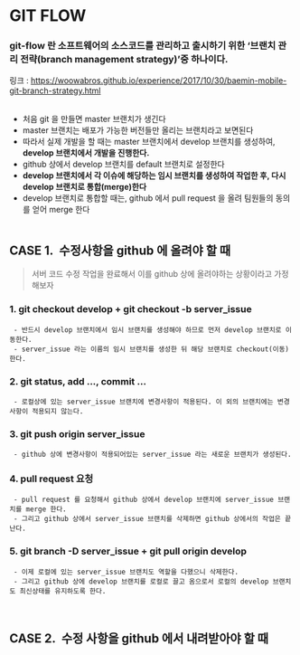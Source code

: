 # GIT FLOW

 ### git-flow 란 소프트웨어의 소스코드를 관리하고 출시하기 위한 ‘브랜치 관리 전략(branch management strategy)’중 하나이다.

 링크 : https://woowabros.github.io/experience/2017/10/30/baemin-mobile-git-branch-strategy.html
 </br></br>

- 처음 git 을 만들면 master 브랜치가 생긴다
- master 브랜치는 배포가 가능한 버전들만 올리는 브랜치라고 보면된다
- 따라서 실제 개발을 할 때는 master 브랜치에서 develop 브랜치를 생성하여, **develop 브랜치에서 개발을 진행한다.**
- github 상에서 develop 브랜치를 default 브랜치로 설정한다
- **develop 브랜치에서 각 이슈에 해당하는 임시 브랜치를 생성하여 작업한 후, 다시 develop 브랜치로 통합(merge)한다**
- develop 브랜치로 통합할 때는, github 에서 pull request 을 올려 팀원들의 동의를 얻어 merge 한다
<br/><br/>

## CASE 1.&nbsp; 수정사항을 github 에 올려야 할 때

> 서버 코드 수정 작업을 완료해서 이를 github 상에 올려야하는 상황이라고 가정해보자


### **1. git checkout develop + git checkout -b server_issue**
     - 반드시 develop 브랜치에서 임시 브랜치를 생성해야 하므로 먼저 develop 브랜치로 이동한다.
     - server_issue 라는 이름의 임시 브랜치를 생성한 뒤 해당 브랜치로 checkout(이동)한다.

### **2. git status, add ..., commit ...**
     - 로컬상에 있는 server_issue 브랜치에 변경사항이 적용된다. 이 외의 브랜치에는 변경사항이 적용되지 않는다.

### **3. git push origin server_issue**
     - github 상에 변경사항이 적용되어있는 server_issue 라는 새로운 브랜치가 생성된다.

### **4. pull request 요청**
     - pull request 를 요청해서 github 상에서 develop 브랜치에 server_issue 브랜치를 merge 한다.
     - 그리고 github 상에서 server_issue 브랜치를 삭제하면 github 상에서의 작업은 끝난다.

### **5. git branch -D server_issue + git pull origin develop**
     - 이제 로컬에 있는 server_issue 브랜치도 역할을 다했으니 삭제한다.
     - 그리고 github 상에 develop 브랜치를 로컬로 끌고 옴으로서 로컬의 develop 브랜치도 최신상태를 유지하도록 한다.
<br/>

## CASE 2.&nbsp; 수정 사항을 github 에서 내려받아야 할 때
